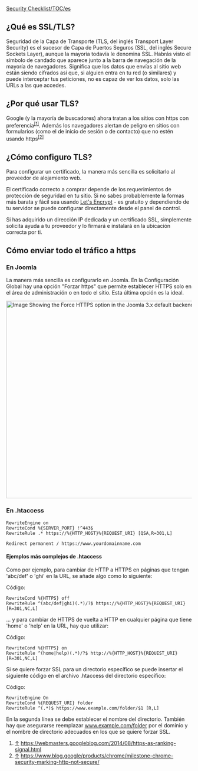 <!-- Filename: Enabling_HTTPS_on_your_site / Display title: Habilitando HTTPS en tu sitio web -->

<a
href="https://docs.joomla.org/index.php?title=Security_Checklist/TOC/es&amp;action=edit&amp;redlink=1"
class="new"
title="Security Checklist/TOC/es (page does not exist)">Security
Checklist/TOC/es</a>

## ¿Qué es SSL/TLS?

Seguridad de la Capa de Transporte (TLS, del inglés Transport Layer
Security) es el sucesor de Capa de Puertos Seguros (SSL, del inglés
Secure Sockets Layer), aunque la mayoría todavía le denomina SSL. Habrás
visto el símbolo de candado que aparece junto a la barra de navegación
de la mayoría de navegadores. Significa que los datos que envías al
sitio web están siendo cifrados así que, si alguien entra en tu red (o
similares) y puede interceptar tus peticiones, no es capaz de ver los
datos, solo las URLs a las que accedes.

## ¿Por qué usar TLS?

Google (y la mayoría de buscadores) ahora tratan a los sitios con https
con preferencia<sup>[\[1\]](#cite_note-1)</sup>. Además los navegadores
alertan de peligro en sitios con formularios (como el de inicio de
sesión o de contacto) que no estén usando
https<sup>[\[2\]](#cite_note-2)</sup>

## ¿Cómo configuro TLS?

Para configurar un certificado, la manera más sencilla es solicitarlo al
proveedor de alojamiento web.

El certificado correcto a comprar depende de los requerimientos de
protección de seguridad en tu sitio. Si no sabes probablemente la formas
más barata y fácil sea usando
<a href="https://letsencrypt.org/" class="external text" target="_blank"
rel="nofollow noreferrer noopener">Let's Encrypt</a> - es gratuito y
dependiendo de tu servidor se puede configurar directamente desde el
panel de control.

Si has adquirido un dirección IP dedicada y un certificado SSL,
simplemente solicita ayuda a tu proveedor y lo firmará e instalará en la
ubicación correcta por ti.

## Cómo enviar todo el tráfico a https

### En Joomla

La manera más sencilla es configurarlo en Joomla. En la Configuración
Global hay una opción "Forzar https" que permite establecer HTTPS solo
en el área de administración o en todo el sitio. Esta última opción es
la ideal.

<img
src="https://docs.joomla.org/images/thumb/6/6d/Enable_HTTPS_In_Global_Config-en.png/800px-Enable_HTTPS_In_Global_Config-en.png"
decoding="async"
srcset="https://docs.joomla.org/images/thumb/6/6d/Enable_HTTPS_In_Global_Config-en.png/1200px-Enable_HTTPS_In_Global_Config-en.png 1.5x, https://docs.joomla.org/images/6/6d/Enable_HTTPS_In_Global_Config-en.png 2x"
data-file-width="1512" data-file-height="1012" width="800" height="535"
alt="Image Showing the Force HTTPS option in the Joomla 3.x default backend template" />

### En .htaccess

    RewriteEngine on
    RewriteCond %{SERVER_PORT} !^443$
    RewriteRule .* https://%{HTTP_HOST}%{REQUEST_URI} [QSA,R=301,L]

    Redirect permanent / https://www.yourdomainname.com

#### Ejemplos más complejos de .htaccess

Como por ejemplo, para cambiar de HTTP a HTTPS en páginas que tengan
'abc/def' o 'ghi' en la URL, se añade algo como lo siguiente:

Código:

    RewriteCond %{HTTPS} off
    RewriteRule ^(abc/def|ghi)(.*)/?$ https://%{HTTP_HOST}%{REQUEST_URI} [R=301,NC,L]

... y para cambiar de HTTPS de vuelta a HTTP en cualquier página que
tiene 'home' o 'help' en la URL, hay que utilizar:

Código:

    RewriteCond %{HTTPS} on
    RewriteRule ^(home|help)(.*)/?$ http://%{HTTP_HOST}%{REQUEST_URI} [R=301,NC,L]

Si se quiere forzar SSL para un directorio específico se puede insertar
el siguiente código en el archivo .htaccess del directorio específico:

Código:

    RewriteEngine On 
    RewriteCond %{REQUEST_URI} folder 
    RewriteRule ^(.*)$ https://www.example.com/folder/$1 [R,L]

En la segunda línea se debe establecer el nombre del directorio. También
hay que asegurarse reemplazar www.example.com/folder por el dominio y el
nombre de directorio adecuados en los que se quiere forzar SSL.

1.  <span id="cite_note-1">[↑](#cite_ref-1) <a
    href="https://webmasters.googleblog.com/2014/08/https-as-ranking-signal.html"
    class="external free" target="_blank"
    rel="nofollow noreferrer noopener">https://webmasters.googleblog.com/2014/08/https-as-ranking-signal.html</a></span>
2.  <span id="cite_note-2">[↑](#cite_ref-2) <a
    href="https://www.blog.google/products/chrome/milestone-chrome-security-marking-http-not-secure/"
    class="external free" target="_blank"
    rel="nofollow noreferrer noopener">https://www.blog.google/products/chrome/milestone-chrome-security-marking-http-not-secure/</a></span>
